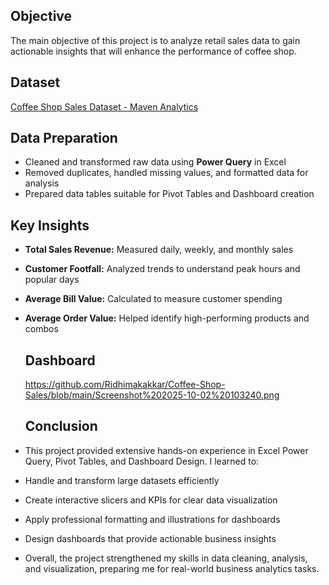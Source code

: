 ## Objective
The main objective of this project is to analyze retail sales data to gain actionable insights that will enhance the performance of coffee shop.
## Dataset
[Coffee Shop Sales Dataset - Maven Analytics](https://mavenanalytics.io/data-playground/coffee-shop-sales)

## Data Preparation
- Cleaned and transformed raw data using **Power Query** in Excel  
- Removed duplicates, handled missing values, and formatted data for analysis  
- Prepared data tables suitable for Pivot Tables and Dashboard creation  

## Key Insights
- **Total Sales Revenue:** Measured daily, weekly, and monthly sales  
- **Customer Footfall:** Analyzed trends to understand peak hours and popular days  
- **Average Bill Value:** Calculated to measure customer spending  
- **Average Order Value:** Helped identify high-performing products and combos

   ## Dashboard
  https://github.com/Ridhimakakkar/Coffee-Shop-Sales/blob/main/Screenshot%202025-10-02%20103240.png

  ## Conclusion

- This project provided extensive hands-on experience in Excel Power Query, Pivot Tables, and Dashboard Design. I learned to:
- Handle and transform large datasets efficiently
- Create interactive slicers and KPIs for clear data visualization
- Apply professional formatting and illustrations for dashboards
- Design dashboards that provide actionable business insights
- Overall, the project strengthened my skills in data cleaning, analysis, and visualization, preparing me for real-world business analytics tasks.


